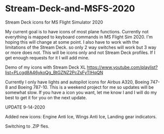 # Stream-Deck-and-MSFS-2020
Stream Deck icons for MS Flight Simulator 2020

My current goal is to have icons of most plane functions. Currently not everything is mapped to keyboard commands in MS Flight Sim 2020. I'm hoping this will change at some point. I also have to work with the limitations of the Stream Deck. so only 2 way switches will work but 3 way or more does not. This will be icons only and not Stream Deck profiles. If I get enough requests for it I will add mine.

Demo of my icons with Stream Deck XL
https://www.youtube.com/playlist?list=PLcgd8A46ykoQg_BtGZNZ2PcZsFyTIHqQN

Currently I only have lights and autopilot icons for Airbus A320, Boeing 747-8 and Boeing 787-10. This is a weekend project for me so updates will be somewhat slow. If you have a icon you want, let me know I and I will do my best to get it for you on the next update.


UPDATE 9-14-2020

Added new icons: Engine Anti Ice, Wings Anti Ice, Landing gear indicators.

Switching to .ZIP fles.

